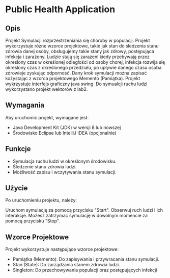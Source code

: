 # Public Health Application

## Opis
Projekt Symulacji rozprzestrzeniania się choroby w populacji. Projekt wykorzystuje różne wzorce projektowe, takie jak stan do śledzenia stanu zdrowia danej osoby, obsługujemy takie stany jak zdrowy,
postępująca infekcja i zarażony. Ludzie stają się zarażeni kiedy przebywają przez określony czas w określonej odległości od osoby chorej, infekcja rozwija się określony czas z określonego przedziału, po upływie
danego czasu osoba zdrowieje zyskując odporność. Dany krok symulacji można zapisać kożystając z wzorca projektowego Memento (Pamiątka). Projekt wykrzystuje interfejs graficzny java swing. Do symualcji ruchu
ludzi wykorzystano projekt wektorów z lab2.

## Wymagania
Aby uruchomić projekt, wymagane jest:
- Java Development Kit (JDK) w wersji 8 lub nowszej
- Środowisko Eclipse lub IntelliJ IDEA (opcjonalnie)

## Funkcje
- Symulacja ruchu ludzi w określonym środowisku.
- Śledzenie stanu zdrowia ludzi.
- Możliwość zapisu i wczytywania stanu symulacji.

## Użycie
Po uruchomieniu projektu, należy:

Uruchom symulację za pomocą przycisku "Start".
Obserwuj ruch ludzi i ich interakcje.
Możesz zatrzymać symulację w dowolnym momencie za pomocą przycisku "Stop".

## Wzorce Projektowe
Projekt wykorzystuje następujące wzorce projektowe:
- Pamiątka (Memento): Do zapisywania i przywracania stanu symulacji.
- Stan (State): Do zarządzania stanem zdrowia ludzi.
- Singleton: Do przechowywania populacji oraz postępujących infekcji
